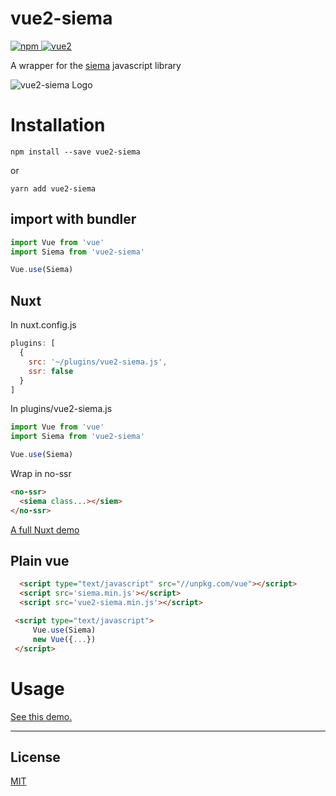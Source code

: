 # vue2-siema

[![npm](https://img.shields.io/npm/v/vue2-siema.svg)
![vue2](https://img.shields.io/badge/vue-2.x-brightgreen.svg)](https://vuejs.org/)

A wrapper for the [siema](https://pawelgrzybek.com/siema/) javascript library

![vue2-siema Logo](https://sainf.github.io/vue2siema/vue2siema.png)



# Installation

```
npm install --save vue2-siema
```
or
```
yarn add vue2-siema
```


## import with bundler

```javascript
import Vue from 'vue'
import Siema from 'vue2-siema'

Vue.use(Siema)

```

## Nuxt

In nuxt.config.js

```javascript
plugins: [
  {
    src: '~/plugins/vue2-siema.js',
    ssr: false
  }
]
```
In plugins/vue2-siema.js
```javascript
import Vue from 'vue'
import Siema from 'vue2-siema'

Vue.use(Siema)
```

Wrap in no-ssr
```html
<no-ssr>
  <siema class...></siem>
</no-ssr>
```
[A full Nuxt demo](https://github.com/sainf/nuxt-siema-demo)


## Plain vue
```html
  <script type="text/javascript" src="//unpkg.com/vue"></script>
  <script src='siema.min.js'></script>
  <script src='vue2-siema.min.js'></script>
```

 ```html
  <script type="text/javascript">
      Vue.use(Siema)
      new Vue({...})
  </script>

```

# Usage

[See this demo.](https://sainf.github.io/vue2siema/) 

---

## License

[MIT](http://opensource.org/licenses/MIT)

